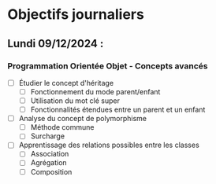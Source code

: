 # Objectifs journaliers

## Lundi 09/12/2024 :

### Programmation Orientée Objet - Concepts avancés

- [ ] Étudier le concept d'héritage
  - [ ] Fonctionnement du mode parent/enfant
  - [ ] Utilisation du mot clé super
  - [ ] Fonctionnalités étendues entre un parent et un enfant
- [ ] Analyse du concept de polymorphisme
  - [ ] Méthode commune
  - [ ] Surcharge
- [ ] Apprentissage des relations possibles entre les classes
  - [ ] Association
  - [ ] Agrégation
  - [ ] Composition